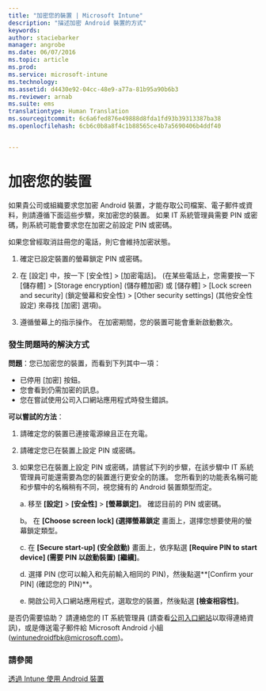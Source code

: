 ```yaml
---
title: "加密您的裝置 | Microsoft Intune"
description: "描述加密 Android 裝置的方式"
keywords: 
author: staciebarker
manager: angrobe
ms.date: 06/07/2016
ms.topic: article
ms.prod: 
ms.service: microsoft-intune
ms.technology: 
ms.assetid: d4430e92-04cc-48e9-a77a-81b95a90b6b3
ms.reviewer: arnab
ms.suite: ems
translationtype: Human Translation
ms.sourcegitcommit: 6c6a6fed876e49888d8fda1fd93b39313387ba38
ms.openlocfilehash: 6cb6c0b8a8f4c1b88565ce4b7a5690406b4ddf40


---
```



# 加密您的裝置

如果貴公司或組織要求您加密 Android 裝置，才能存取公司檔案、電子郵件或資料，則請遵循下面這些步驟，來加密您的裝置。 如果 IT 系統管理員需要 PIN 或密碼，則系統可能會要求您在加密之前設定 PIN 或密碼。

如果您曾經取消註冊您的電話，則它會維持加密狀態。

1.  確定已設定裝置的螢幕鎖定 PIN 或密碼。

2.  在 [設定] 中，按一下 [安全性] &gt; [加密電話]。
    (在某些電話上，您需要按一下 [儲存體] &gt; [Storage encryption] (儲存體加密) 或 [儲存體] &gt; [Lock screen and security] (鎖定螢幕和安全性) &gt; [Other security settings] (其他安全性設定) 來尋找 [加密] 選項)。

3.  遵循螢幕上的指示操作。 在加密期間，您的裝置可能會重新啟動數次。

### 發生問題時的解決方式
**問題**：您已加密您的裝置，而看到下列其中一項：

- 已停用 [加密] 按鈕。
- 您會看到仍需加密的訊息。
- 您在嘗試使用公司入口網站應用程式時發生錯誤。

**可以嘗試的方法**： 

1. 請確定您的裝置已連接電源線且正在充電。

2. 請確定您已在裝置上設定 PIN 或密碼。

3. 如果您已在裝置上設定 PIN 或密碼，請嘗試下列的步驟，在該步驟中 IT 系統管理員可能還需要為您的裝置進行更安全的防護。 您所看到的功能表名稱可能和步驟中的名稱稍有不同，視您擁有的 Android 裝置類型而定。

    a. 移至 **[設定]** > **[安全性]** > **[螢幕鎖定]**。 確認目前的 PIN 或密碼。

    b。 在 **[Choose screen lock] (選擇螢幕鎖定** 畫面上，選擇您想要使用的螢幕鎖定類型。

    c. 在 **[Secure start-up] (安全啟動)** 畫面上，依序點選 **[Require PIN to start device] (需要 PIN 以啟動裝置)** **[繼續]**。

    d. 選擇 PIN (您可以輸入和先前輸入相同的 PIN)，然後點選**[Confirm your PIN] (確認您的 PIN)**。

    e. 開啟公司入口網站應用程式，選取您的裝置，然後點選 **[檢查相容性]**。

是否仍需要協助？ 請連絡您的 IT 系統管理員 (請查看[公司入口網站](http://portal.manage.microsoft.com)以取得連絡資訊)，或是傳送電子郵件給 Microsoft Android 小組 (wintunedroidfbk@microsoft.com)。

### 請參閱
[透過 Intune 使用 Android 裝置](using-your-android-device-with-intune.md)



<!--HONumber=Aug16_HO2-->


